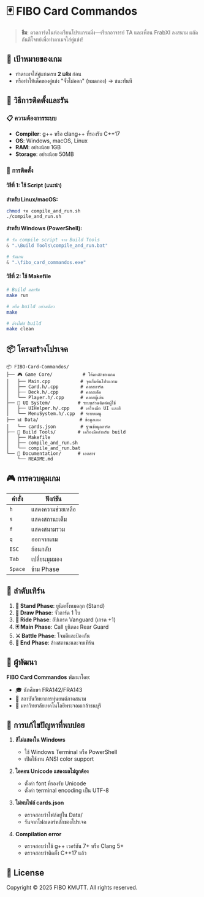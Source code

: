 # 🃏 FIBO Card Commandos

> **ธีม**: ดวลการ์ดในห้องเรียนโปรแกรมมิ่ง—เรียกอาจารย์ TA และเพื่อน FrabXI ลงสนาม ผลัดกันตีโจทย์เพื่อทำดาเมจใส่คู่แข่ง!

## 🎯 เป้าหมายของเกม

- ทำดาเมจใส่คู่แข่งครบ **2 แต้ม** ก่อน
- หรือทำให้เด็คของคู่แข่ง "จั่วไม่ออก" (หมดกอง) → ชนะทันที

## 🚀 วิธีการติดตั้งและรัน

### 📋 ความต้องการระบบ

- **Compiler**: g++ หรือ clang++ ที่รองรับ C++17
- **OS**: Windows, macOS, Linux
- **RAM**: อย่างน้อย 1GB
- **Storage**: อย่างน้อย 50MB

### 🔧 การติดตั้ง

#### วิธีที่ 1: ใช้ Script (แนะนำ)

**สำหรับ Linux/macOS:**

```bash
chmod +x compile_and_run.sh
./compile_and_run.sh
```

**สำหรับ Windows (PowerShell):**

```powershell
# รัน compile script จาก Build Tools
& ".\Build Tools\compile_and_run.bat"

# รันเกม
& ".\fibo_card_commandos.exe"
```

#### วิธีที่ 2: ใช้ Makefile

```bash
# Build และรัน
make run

# หรือ build อย่างเดียว
make

# ล้างไฟล์ build
make clean
```

## 📦 โครงสร้างโปรเจค

```
📦 FIBO-Card-Commandos/
├── 🎮 Game Core/           # โค้ดหลักของเกม
│   ├── Main.cpp           # จุดเริ่มต้นโปรแกรม
│   ├── Card.h/.cpp        # คลาสการ์ด
│   ├── Deck.h/.cpp        # คลาสเด็ค
│   └── Player.h/.cpp      # คลาสผู้เล่น
├── 🎨 UI System/          # ระบบส่วนติดต่อผู้ใช้
│   ├── UIHelper.h/.cpp    # เครื่องมือ UI และสี
│   └── MenuSystem.h/.cpp  # ระบบเมนู
├── 📊 Data/               # ข้อมูลเกม
│   └── cards.json         # ฐานข้อมูลการ์ด
├── 🔧 Build Tools/        # เครื่องมือสำหรับ build
│   ├── Makefile
│   ├── compile_and_run.sh
│   └── compile_and_run.bat
└── 📖 Documentation/      # เอกสาร
    └── README.md
```

## 🎮 การควบคุมเกม

| คำสั่ง  | ฟังก์ชัน          |
| ------- | ----------------- |
| `h`     | แสดงความช่วยเหลือ |
| `s`     | แสดงสถานะเต็ม     |
| `f`     | แสดงสนามรวม       |
| `q`     | ออกจากเกม         |
| `ESC`   | ย้อนกลับ          |
| `Tab`   | เปลี่ยนมุมมอง     |
| `Space` | ข้าม Phase        |

## 🔄 ลำดับเทิร์น

1. **🏃 Stand Phase**: ยูนิตทั้งหมดลุก (Stand)
2. **📝 Draw Phase**: จั่วการ์ด 1 ใบ
3. **👑 Ride Phase**: อัปเกรด Vanguard (เกรด +1)
4. **🃏 Main Phase**: Call ยูนิตลง Rear Guard
5. **⚔️ Battle Phase**: โจมตีและป้องกัน
6. **🌙 End Phase**: ล้างสถานะและจบเทิร์น

## 👥 ผู้พัฒนา

**FIBO Card Commandos** พัฒนาโดย:

- 🎓 นักศึกษา FRA142/FRA143
- 🏫 สถาบันวิทยาการหุ่นยนต์ภาคสนาม
- 🎯 มหาวิทยาลัยเทคโนโลยีพระจอมเกล้าธนบุรี

## 🐛 การแก้ไขปัญหาที่พบบ่อย

1. **สีไม่แสดงใน Windows**

   - ใช้ Windows Terminal หรือ PowerShell
   - เปิดใช้งาน ANSI color support

2. **ไอคอน Unicode แสดงผลไม่ถูกต้อง**

   - ตั้งค่า font ที่รองรับ Unicode
   - ตั้งค่า terminal encoding เป็น UTF-8

3. **ไม่พบไฟล์ cards.json**

   - ตรวจสอบว่าไฟล์อยู่ใน Data/
   - รันจากโฟลเดอร์หลักของโปรเจค

4. **Compilation error**
   - ตรวจสอบว่าใช้ g++ เวอร์ชัน 7+ หรือ Clang 5+
   - ตรวจสอบว่าติดตั้ง C++17 แล้ว

## 📝 License

Copyright © 2025 FIBO KMUTT. All rights reserved.
